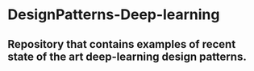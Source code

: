# DesignPatterns-Deep-learning

## Repository that contains examples of recent state of the art deep-learning design patterns.

